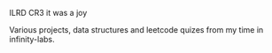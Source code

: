 ILRD CR3 it was a joy

Various projects, data structures and leetcode quizes from my time in infinity-labs.

